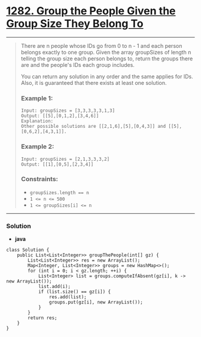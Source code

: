 # [1282. Group the People Given the Group Size They Belong To](https://leetcode.com/problems/group-the-people-given-the-group-size-they-belong-to/)
---

> There are n people whose IDs go from 0 to n - 1 and each person belongs exactly to one group. Given the array groupSizes of length n telling the group size each person belongs to, return the groups there are and the people's IDs each group includes.
>
> You can return any solution in any order and the same applies for IDs. Also, it is guaranteed that there exists at least one solution.
>
>
>
> ### Example 1:
> ```
> Input: groupSizes = [3,3,3,3,3,1,3]
> Output: [[5],[0,1,2],[3,4,6]]
> Explanation:
> Other possible solutions are [[2,1,6],[5],[0,4,3]] and [[5],[0,6,2],[4,3,1]].
> ```
>
> ### Example 2:
> ```
> Input: groupSizes = [2,1,3,3,3,2]
> Output: [[1],[0,5],[2,3,4]]
> ```
>
> ### Constraints:
> * `groupSizes.length == n`
> * `1 <= n <= 500`
> * `1 <= groupSizes[i] <= n`

---

### Solution
* **java**
```
class Solution {
    public List<List<Integer>> groupThePeople(int[] gz) {
        List<List<Integer>> res = new ArrayList();
        Map<Integer, List<Integer>> groups = new HashMap<>();
        for (int i = 0; i < gz.length; ++i) {
            List<Integer> list = groups.computeIfAbsent(gz[i], k -> new ArrayList());
            list.add(i);
            if (list.size() == gz[i]) {
                res.add(list);
                groups.put(gz[i], new ArrayList());
            }
        }
        return res;
    }
}
```
